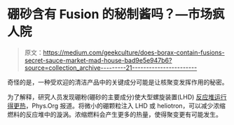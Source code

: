 # 硼砂含有 Fusion 的秘制酱吗？—市场疯人院

> 原文：<https://medium.com/geekculture/does-borax-contain-fusions-secret-sauce-market-mad-house-bad9e5e947b6?source=collection_archive---------21----------------------->

奇怪的是，一种受欢迎的清洁产品中的关键成分可能是让核聚变发挥作用的秘密。

为了解释，研究人员发现硼粉(硼砂的主要成分)使大型螺旋装置(LHD) [反应堆运行得更热](https://phys.org/news/2022-01-common-household-cleaner-boost-effort.html)，Phys.Org 报道。将微小的硼颗粒注入 LHD 或 heliotron，可以减少浓缩燃料的反应堆中的漩涡。浓缩燃料会产生更多的热量，使得聚变更有可能发生。